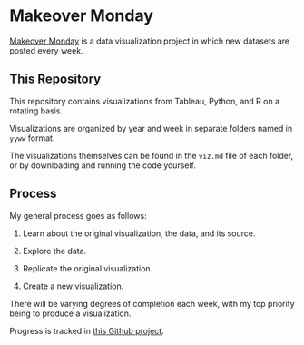 # Makeover Monday 
[Makeover Monday](https://www.makeovermonday.co.uk/) is a data visualization project in which new datasets are posted every week. 

## This Repository 
This repository contains visualizations from Tableau, Python, and R on a rotating basis. 

Visualizations are organized by year and week in separate folders named in  `yyww` format. 

The visualizations themselves can be found in the `viz.md` file of each folder, or by downloading and running the code yourself. 

## Process  
My general process goes as follows: 

1. Learn about the original visualization, the data, and its source. 

2. Explore the data. 

3. Replicate the original visualization. 

4. Create a new visualization. 

There will be varying degrees of completion each week, with my top priority being to produce a visualization. 

Progress is tracked in [this Github project](https://github.com/users/erntan/projects/2/views/1). 



